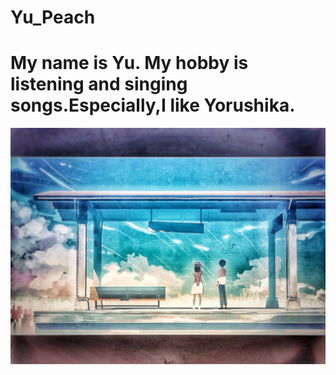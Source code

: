 # Yu_Peach
# My name is Yu. My hobby is listening and singing songs.Especially,I like Yorushika.
![自分の写真](RK20250118203303668.png)
